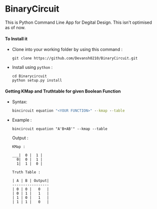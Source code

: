 # BinaryCircuit
This is Python Command Line App for Degital Design.
This isn't optimised as of now.

#### To Install it 
* Clone into your working folder by using this command :

  ```
  git clone https://github.com/Devansh0210/BinaryCircuit.git
  ```
* Install using `python` :

  ```
  cd Binarycircuit
  python setup.py install
  ```
  
#### Getting KMap and Truthtable for given Boolean Function
* Syntax:

  ```cmd
  bincircuit equation "<YOUR FUNCTION>" --kmap --table
  ```
  
* Example :
  ```
  bincircuit equation "A'B+AB'" --kmap --table
  ```
  Output :
  ```
  KMap : 

  ___|  0 |  1 |
    0|  0 |  1 |
    1|  1 |  0 |

  Truth Table :

  | A | B | Output|
  -----------------
  | 0 | 0 |   0   |
  | 0 | 1 |   1   |
  | 1 | 0 |   1   |
  | 1 | 1 |   0   |
  ```
